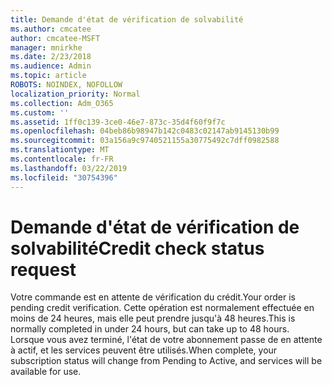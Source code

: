 ```yaml
---
title: Demande d'état de vérification de solvabilité
ms.author: cmcatee
author: cmcatee-MSFT
manager: mnirkhe
ms.date: 2/23/2018
ms.audience: Admin
ms.topic: article
ROBOTS: NOINDEX, NOFOLLOW
localization_priority: Normal
ms.collection: Adm_O365
ms.custom: ''
ms.assetid: 1ff0c139-3ce0-46e7-873c-35d4f60f9f7c
ms.openlocfilehash: 04beb86b98947b142c0483c02147ab9145130b99
ms.sourcegitcommit: 03a156a9c9740521155a30775492c7dff0982588
ms.translationtype: MT
ms.contentlocale: fr-FR
ms.lasthandoff: 03/22/2019
ms.locfileid: "30754396"
---
```

# <a name="credit-check-status-request"></a><span data-ttu-id="7844c-102">Demande d'état de vérification de solvabilité</span><span class="sxs-lookup"><span data-stu-id="7844c-102">Credit check status request</span></span>

<span data-ttu-id="7844c-103">Votre commande est en attente de vérification du crédit.</span><span class="sxs-lookup"><span data-stu-id="7844c-103">Your order is pending credit verification.</span></span> <span data-ttu-id="7844c-104">Cette opération est normalement effectuée en moins de 24 heures, mais elle peut prendre jusqu'à 48 heures.</span><span class="sxs-lookup"><span data-stu-id="7844c-104">This is normally completed in under 24 hours, but can take up to 48 hours.</span></span> <span data-ttu-id="7844c-105">Lorsque vous avez terminé, l'état de votre abonnement passe de en attente à actif, et les services peuvent être utilisés.</span><span class="sxs-lookup"><span data-stu-id="7844c-105">When complete, your subscription status will change from Pending to Active, and services will be available for use.</span></span>
  

